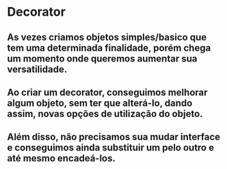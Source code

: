 # Decorator

## As vezes criamos objetos simples/basico que tem uma determinada finalidade, porém chega um momento onde queremos aumentar sua versatilidade.

## Ao criar um decorator, conseguimos melhorar algum objeto, sem ter que alterá-lo, dando assim, novas opções de utilização do objeto.

## Além disso, não precisamos sua mudar interface e conseguimos ainda substituir um pelo outro e até mesmo encadeá-los.
